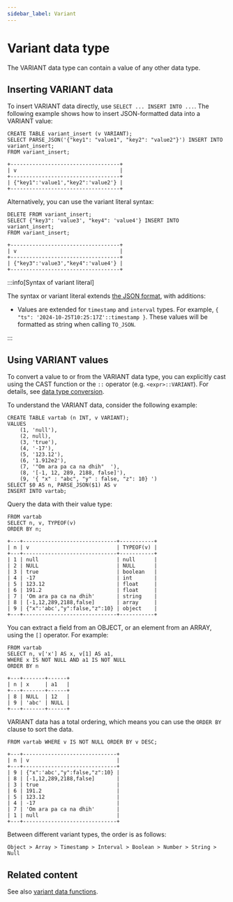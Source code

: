 ```yaml
---
sidebar_label: Variant
---
```


# Variant data type

The VARIANT data type can contain a value of any other data type.

## Inserting VARIANT data

To insert VARIANT data directly, use `SELECT ... INSERT INTO ...`. The following example shows how to insert JSON-formatted data into a VARIANT value:

```scopeql
CREATE TABLE variant_insert (v VARIANT);
SELECT PARSE_JSON('{"key1": "value1", "key2": "value2"}') INSERT INTO variant_insert;
FROM variant_insert;
```

```
+-----------------------------------+
| v                                 |
+-----------------------------------+
| {"key1":'value1',"key2":'value2'} |
+-----------------------------------+
```

Alternatively, you can use the variant literal syntax:

```scopeql
DELETE FROM variant_insert;
SELECT {"key3": 'value3', "key4": 'value4'} INSERT INTO variant_insert;
FROM variant_insert;
```

```
+-----------------------------------+
| v                                 |
+-----------------------------------+
| {"key3":'value3',"key4":'value4'} |
+-----------------------------------+
```

:::info[Syntax of variant literal]

The syntax or variant literal extends [the JSON format](https://datatracker.ietf.org/doc/html/rfc8259), with additions:

* Values are extended for `timestamp` and `interval` types. For example, `{ "ts": '2024-10-25T10:25:17Z'::timestamp }`. These values will be formatted as string when calling `TO_JSON`.

:::

## Using VARIANT values

To convert a value to or from the VARIANT data type, you can explicitly cast using the CAST function or the `::` operator (e.g. `<expr>::VARIANT`). For details, see [data type conversion](datatypes-conversion.md).

To understand the VARIANT data, consider the following example:

```scopeql
CREATE TABLE vartab (n INT, v VARIANT);
VALUES
    (1, 'null'),
    (2, null),
    (3, 'true'),
    (4, '-17'),
    (5, '123.12'),
    (6, '1.912e2'),
    (7, '"Om ara pa ca na dhih"  '),
    (8, '[-1, 12, 289, 2188, false]'),
    (9, '{ "x" : "abc", "y" : false, "z": 10} ')
SELECT $0 AS n, PARSE_JSON($1) AS v
INSERT INTO vartab;
```

Query the data with their value type:

```scopeql
FROM vartab
SELECT n, v, TYPEOF(v)
ORDER BY n;
```

```
+---+------------------------------+-----------+
| n | v                            | TYPEOF(v) |
+---+------------------------------+-----------+
| 1 | null                         | null      |
| 2 | NULL                         | NULL      |
| 3 | true                         | boolean   |
| 4 | -17                          | int       |
| 5 | 123.12                       | float     |
| 6 | 191.2                        | float     |
| 7 | 'Om ara pa ca na dhih'       | string    |
| 8 | [-1,12,289,2188,false]       | array     |
| 9 | {"x":'abc',"y":false,"z":10} | object    |
+---+------------------------------+-----------+
```

You can extract a field from an OBJECT, or an element from an ARRAY, using the `[]` operator. For example:

```scopeql
FROM vartab
SELECT n, v['x'] AS x, v[1] AS a1,
WHERE x IS NOT NULL AND a1 IS NOT NULL
ORDER BY n
```

```
+---+-------+------+
| n | x     | a1   |
+---+-------+------+
| 8 | NULL  | 12   |
| 9 | 'abc' | NULL |
+---+-------+------+
```

VARIANT data has a total ordering, which means you can use the `ORDER BY` clause to sort the data.

```scopeql
FROM vartab WHERE v IS NOT NULL ORDER BY v DESC;
```

```
+---+------------------------------+
| n | v                            |
+---+------------------------------+
| 9 | {"x":'abc',"y":false,"z":10} |
| 8 | [-1,12,289,2188,false]       |
| 3 | true                         |
| 6 | 191.2                        |
| 5 | 123.12                       |
| 4 | -17                          |
| 7 | 'Om ara pa ca na dhih'       |
| 1 | null                         |
+---+------------------------------+
```

Between different variant types, the order is as follows:

```
Object > Array > Timestamp > Interval > Boolean > Number > String > Null
```

## Related content

See also [variant data functions](functions-variant.md).
